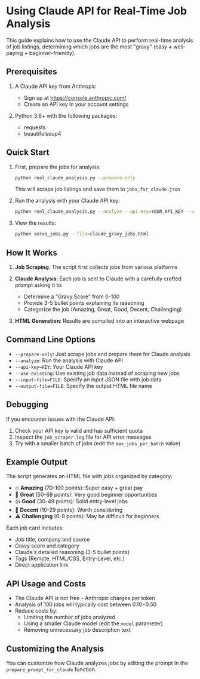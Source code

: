 # Using Claude API for Real-Time Job Analysis

This guide explains how to use the Claude API to perform real-time analysis of job listings, determining which jobs are the most "gravy" (easy + well-paying + beginner-friendly).

## Prerequisites

1. A Claude API key from Anthropic
   - Sign up at https://console.anthropic.com/
   - Create an API key in your account settings

2. Python 3.6+ with the following packages:
   - requests
   - beautifulsoup4

## Quick Start

1. First, prepare the jobs for analysis:
   ```bash
   python real_claude_analysis.py --prepare-only
   ```
   This will scrape job listings and save them to `jobs_for_claude.json`

2. Run the analysis with your Claude API key:
   ```bash
   python real_claude_analysis.py --analyze --api-key=YOUR_API_KEY --use-existing --input-file=jobs_for_claude.json
   ```

3. View the results:
   ```bash
   python serve_jobs.py --file=claude_gravy_jobs.html
   ```

## How It Works

1. **Job Scraping**: The script first collects jobs from various platforms

2. **Claude Analysis**: Each job is sent to Claude with a carefully crafted prompt asking it to:
   - Determine a "Gravy Score" from 0-100
   - Provide 3-5 bullet points explaining its reasoning
   - Categorize the job (Amazing, Great, Good, Decent, Challenging)

3. **HTML Generation**: Results are compiled into an interactive webpage 

## Command Line Options

- `--prepare-only`: Just scrape jobs and prepare them for Claude analysis
- `--analyze`: Run the analysis with Claude API
- `--api-key=KEY`: Your Claude API key
- `--use-existing`: Use existing job data instead of scraping new jobs
- `--input-file=FILE`: Specify an input JSON file with job data
- `--output-file=FILE`: Specify the output HTML file name

## Debugging

If you encounter issues with the Claude API:

1. Check your API key is valid and has sufficient quota
2. Inspect the `job_scraper.log` file for API error messages
3. Try with a smaller batch of jobs (edit the `max_jobs_per_batch` value)

## Example Output

The script generates an HTML file with jobs organized by category:

- 🔥 **Amazing** (70-100 points): Super easy + great pay
- 💎 **Great** (50-69 points): Very good beginner opportunities
- 👍 **Good** (30-49 points): Solid entry-level jobs
- 🙂 **Decent** (10-29 points): Worth considering
- ⚠️ **Challenging** (0-9 points): May be difficult for beginners

Each job card includes:
- Job title, company and source
- Gravy score and category
- Claude's detailed reasoning (3-5 bullet points)
- Tags (Remote, HTML/CSS, Entry-Level, etc.)
- Direct application link

## API Usage and Costs

- The Claude API is not free - Anthropic charges per token
- Analysis of 100 jobs will typically cost between $0.10-$0.50
- Reduce costs by:
  - Limiting the number of jobs analyzed
  - Using a smaller Claude model (edit the `model` parameter)
  - Removing unnecessary job description text

## Customizing the Analysis

You can customize how Claude analyzes jobs by editing the prompt in the `prepare_prompt_for_claude` function.